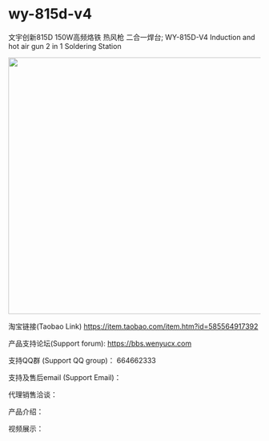 # wy-815d-v4
文宇创新815D 150W高频烙铁 热风枪 二合一焊台; WY-815D-V4 Induction and hot air gun 2 in 1 Soldering Station

<img src="https://gd3.alicdn.com/imgextra/i3/361529775/O1CN01X0EwYh2M507OYsVfb_!!361529775.jpg" width="512">

淘宝链接(Taobao Link) https://item.taobao.com/item.htm?id=585564917392

产品支持论坛(Support forum): https://bbs.wenyucx.com

支持QQ群 (Support QQ group)： 664662333 

支持及售后email (Support Email)： 

代理销售洽谈：

产品介绍：

视频展示：
